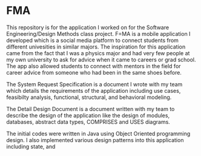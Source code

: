 # FMA

This repository is for the application I worked on for the Software Engineering/Design Methods class project. F=MA is a mobile application I developed which is a social media platform to connect students from different univesities in similar majors. The inspiration for this application came from the fact that I was a physics major and had very few people at my own university to ask for advice when it came to careers or grad school. The app also allowed students to connect with mentors in the field for career advice from someone who had been in the same shoes before. 

The System Request Specification is a document I wrote with my team which details the requirements of the application including use cases, feasibilty analysis, functional, structural, and behavioral modeling.

The Detail Design Document is a document written with my team to describe the design of the application like the design of modules, databases, abstract data types, COMPRISES and USES diagrams. 

The initial codes were written in Java using Object Oriented programming design. I also implemented various design patterns into this application including state, and 

